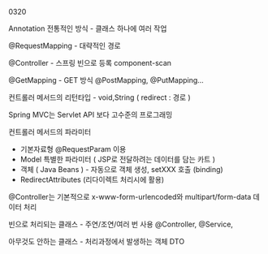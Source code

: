 0320

Annotation 전통적인 방식 - 클래스 하나에 여러 작업

@RequestMapping - 대략적인 경로

@Controller - 스프링 빈으로 등록 component-scan

@GetMapping - GET 방식 @PostMapping, @PutMapping...

컨트롤러 메서드의 리턴타입 - void,String ( redirect : 경로 )

Spring MVC는 Servlet API 보다 고수준의 프로그래밍

컨트롤러 메서드의 파라미터

- 기본자료형 @RequestParam 이용
- Model 특별한 파라미터 ( JSP로 전달하려는 데이터를 담는 카트 )
- 객체 ( Java Beans ) - 자동으로  객체 생성, setXXX 호출 (binding)
- RedirectAttributes (리다이렉트 처리시에 활용)

@Controller는 기본적으로 x-www-form-urlencoded와 multipart/form-data 데이터 처리

빈으로 처리되는 클래스 - 주연/조연/여러 번 사용
@Controller, @Service, <bean>

 아무것도 안하는 클래스 - 처리과정에서 발생하는 객체 DTO